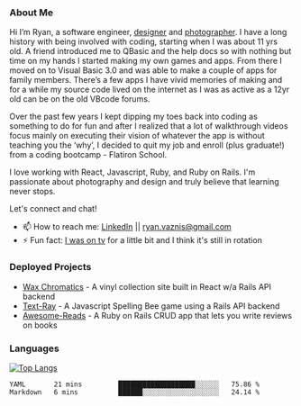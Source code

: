 ### About Me
Hi I’m Ryan, a software engineer, [designer](https://www.denvermullets.com/video) and [photographer](https://www.denvermullets.com/). I have a long history with being involved with coding, starting when I was about 11 yrs old. A friend introduced me to QBasic and the help docs so with nothing but time on my hands I started making my own games and apps. From there I moved on to Visual Basic 3.0 and was able to make a couple of apps for family members. There’s a few apps I have vivid memories of making and for a while my source code lived on the internet as I was as active as a 12yr old can be on the old VBcode forums.

Over the past few years I kept dipping my toes back into coding as something to do for fun and after I realized that a lot of walkthrough videos focus mainly on executing their vision of whatever the app is without teaching you the ‘why’, I decided to quit my job and enroll (plus graduate!) from a coding bootcamp - Flatiron School.

I love working with React, Javascript, Ruby, and Ruby on Rails. I'm passionate about photography and design and truly believe that learning never stops.

Let's connect and chat!

- 📫 How to reach me: [LinkedIn](https://www.linkedin.com/in/ryanvaznis) || ryan.vaznis@gmail.com
- ⚡ Fun fact: [I was on tv](https://vimeo.com/381425882) for a little bit and I think it's still in rotation

### Deployed Projects

- [Wax Chromatics](https://waxchromatics.com) - A vinyl collection site built in React w/a Rails API backend
- [Text-Ray](https://text-ray.xyz) - A Javascript Spelling Bee game using a Rails API backend
- [Awesome-Reads](https://awesome-reads.com) - A Ruby on Rails CRUD app that lets you write reviews on books

### Languages

[![Top Langs](https://github-readme-stats.vercel.app/api/top-langs/?username=denvermullets&layout=compact)](https://github.com/denvermullets)

<!--START_SECTION:waka-->
```text
YAML       21 mins         ███████████████████░░░░░░   75.86 % 
Markdown   6 mins          ██████░░░░░░░░░░░░░░░░░░░   24.14 % 
```
<!--END_SECTION:waka-->
